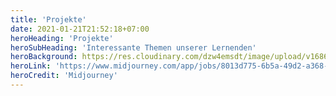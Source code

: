 ```yaml
---
title: 'Projekte'
date: 2021-01-21T21:52:18+07:00
heroHeading: 'Projekte'
heroSubHeading: 'Interessante Themen unserer Lernenden'
heroBackground: https://res.cloudinary.com/dzw4emsdt/image/upload/v1686416860/projects_synqhc.webp
heroLink: 'https://www.midjourney.com/app/jobs/8013d775-6b5a-49d2-a368-bdb975651e62/'
heroCredit: 'Midjourney'
---
```

